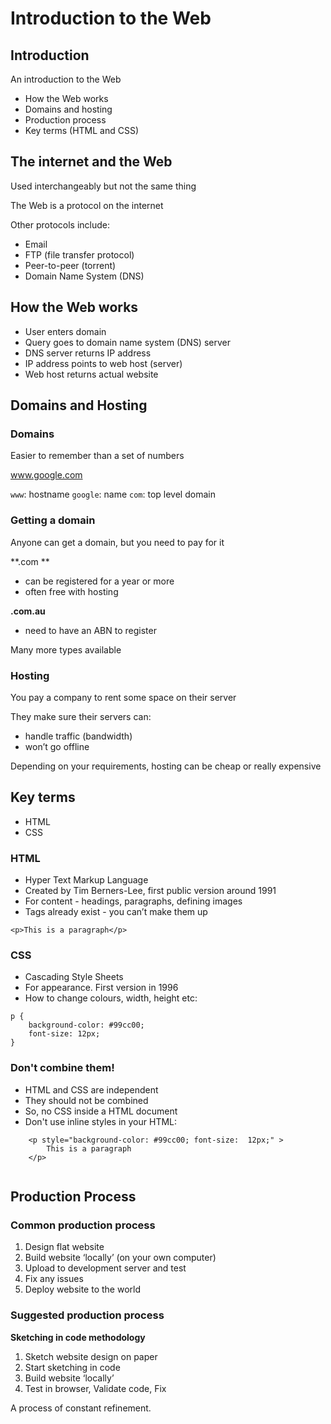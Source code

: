 #  Introduction to the Web



##  Introduction

An introduction to the Web

- How the Web works
- Domains and hosting
- Production process
- Key terms (HTML and CSS)



##  The internet and the Web

Used interchangeably but not the same thing

The Web is a protocol on the internet

Other protocols include:
- Email
- FTP (file transfer protocol)
- Peer-to-peer (torrent)
- Domain Name System (DNS)



##  How the Web works

*   User enters domain
*   Query goes to domain name system (DNS) server 
*   DNS server returns IP address 
*   IP address points to web host (server)
*   Web host returns actual website 



## Domains and Hosting

###  Domains

Easier to remember than a set of numbers

www.google.com

`www`: hostname
`google`: name
`com`: top level domain



###  Getting a domain

Anyone can get a domain, but you need to pay for it

**.com **  
- can be registered for a year or more
- often free with hosting

**.com.au**
- need to have an ABN to register

Many more types available



###  Hosting

You pay a company to rent some space on their server

They make sure their servers can:  
- handle traffic (bandwidth) 
- won’t go offline 

Depending on your requirements, hosting can be cheap or really expensive



## Key terms

*   HTML
*   CSS



###  HTML

- Hyper Text Markup Language
- Created by Tim Berners-Lee, first public version around 1991
- For content - headings, paragraphs, defining images
- Tags already exist - you can’t make them up

```
<p>This is a paragraph</p>
```



###  CSS

- Cascading Style Sheets
- For appearance. First version in 1996
- How to change colours, width, height etc:
```
p {  
    background-color: #99cc00;  
    font-size: 12px;  
}
```



###  Don't combine them!

- HTML and CSS are independent
- They should not be combined 
- So, no CSS inside a HTML document
- Don't use inline styles in your HTML:

```
    <p style="background-color: #99cc00; font-size:  12px;" >
        This is a paragraph
    </p>
    
```



## Production Process


###  Common production process

1. Design flat website
2. Build website ‘locally’ (on your own computer) 
3. Upload to development server and test
4. Fix any issues
5. Deploy website to the world



###  Suggested production process 

**Sketching in code methodology**

1. Sketch website design on paper
2. Start sketching in code
3. Build website ‘locally’ 
4. Test in browser, Validate code, Fix

A process of constant refinement.


            